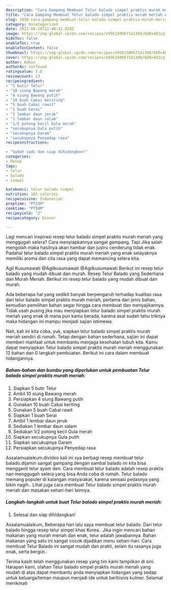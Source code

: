 ```yaml
---
description: "Cara Gampang Membuat Telur balado simpel praktis murah meriah Anti Gagal"
title: "Cara Gampang Membuat Telur balado simpel praktis murah meriah Anti Gagal"
slug: 1838-cara-gampang-membuat-telur-balado-simpel-praktis-murah-meriah-anti-gagal
category: Uncategorized
date: 2022-08-20T22:40:41.828Z
image: https://img-global.cpcdn.com/recipes/e956150667141398/680x482cq70/telur-balado-simpel-praktis-murah-meriah-foto-resep-utama.jpg
hideToc: false
enableToc: true
enableTocContent: false
thumbnail: https://img-global.cpcdn.com/recipes/e956150667141398/680x482cq70/telur-balado-simpel-praktis-murah-meriah-foto-resep-utama.jpg
cover: https://img-global.cpcdn.com/recipes/e956150667141398/680x482cq70/telur-balado-simpel-praktis-murah-meriah-foto-resep-utama.jpg
author: Admin
authorAv: notfound
ratingvalue: 3.8
reviewcount: 13
recipeingredient:
- "5 butir Telur"
- "10 siung Bawang merah"
- "4 siung Bawang putih"
- "10 buah Cabai keriting"
- "5 buah Cabai rawit"
- "1 buah Serai"
- "1 lembar daun jeruk"
- "1 lembar daun salam"
- "1/2 potong kecil Gula merah"
- "secukupnya Gula putih"
- "secukupnya Garam"
- "secukupnya Penyedap rasa"
recipeinstructions:

- "Sudah jadi dan siap dihidangkan!"
categories:
- Resep
tags:
- telur
- balado
- simpel

katakunci: telur balado simpel 
nutrition: 163 calories
recipecuisine: Indonesian
preptime: "PT23M"
cooktime: "PT50M"
recipeyield: "2"
recipecategory: Dinner

---
```



Lagi mencari inspirasi resep telur balado simpel praktis murah meriah yang menggugah selera? Cara menyiapkannya sangat gampang. Tapi Jika salah mengolah maka hasilnya akan hambar dan justru cenderung tidak enak. Padahal telur balado simpel praktis murah meriah yang enak selayaknya memiliki aroma dan cita rasa yang dapat memancing selera kita.


Agil Kusumawati @Agilkusumawati @Agilkusumawati Berikut ini resep telur balado yang mudah dibuat dan murah. Resep Telur Balado yang Sederhana dan Murah Meriah. Berikut ini resep telur balado yang mudah dibuat dan murah.

Ada beberapa hal yang sedikit banyak berpengaruh terhadap kualitas rasa dari telur balado simpel praktis murah meriah, pertama dari jenis bahan, kemudian pemilihan bahan segar hingga cara membuat dan menyajikannya. Tidak usah pusing jika mau menyiapkan telur balado simpel praktis murah meriah yang enak di mana pun kamu berada, karena asal sudah tahu triknya maka hidangan ini mampu menjadi sajian istimewa.


Nah, kali ini kita coba, yuk, siapkan telur balado simpel praktis murah meriah sendiri di rumah. Tetap dengan bahan sederhana, sajian ini dapat memberi manfaat untuk membantu menjaga kesehatan tubuh kita. Kamu dapat menyiapkan Telur balado simpel praktis murah meriah menggunakan 12 bahan dan 0 langkah pembuatan. Berikut ini cara dalam membuat hidangannya.

<!--inarticleads1-->

##### Bahan-bahan dan bumbu yang diperlukan untuk pembuatan Telur balado simpel praktis murah meriah:

1. Siapkan 5 butir Telur
1. Ambil 10 siung Bawang merah
1. Persiapkan 4 siung Bawang putih
1. Gunakan 10 buah Cabai keriting
1. Gunakan 5 buah Cabai rawit
1. Siapkan 1 buah Serai
1. Ambil 1 lembar daun jeruk
1. Sediakan 1 lembar daun salam
1. Sediakan 1/2 potong kecil Gula merah
1. Siapkan secukupnya Gula putih
1. Siapkan secukupnya Garam
1. Persiapkan secukupnya Penyedap rasa


Assalamualaikum.divideo kali ini sya berbagi resep membuat telur balado.dijamin sangat gampang.dengan sambal balado ini kita bisa mengganti telur ayam den. Cara membuat telur balado adalah resep praktis nan menggugah selera yang bisa Anda coba di rumah. Telur balado memang populer di kalangan masyarakat, karena sensasi pedasnya yang bikin nagih.. Lihat juga cara membuat Telur balado simpel praktis murah meriah dan masakan sehari-hari lainnya. 

<!--inarticleads2-->

##### Langkah-langkah untuk buat Telur balado simpel praktis murah meriah:


1. Selesai dan siap dihidangkan!

Assalamualaikum, Beberapa hari lalu saya membuat telur balado. Dari telur balado hingga resep telur simpel khas Korea.. Jika ingin mencari bahan makanan yang murah meriah dan enak, telur adalah jawabannya. Bahan makanan yang satu ini sangat cocok dijadikan menu sehari-hari. Cara membuat Telur Balado ini sangat mudah dan prakti, selain itu rasanya juga enak, serta bergizi.. 

Terima kasih telah menggunakan resep yang tim kami tampilkan di sini. Harapan kami, olahan Telur balado simpel praktis murah meriah yang mudah di atas dapat membantu anda menyiapkan hidangan yang sedap untuk keluarga/teman maupun menjadi ide untuk berbisnis kuliner. Selamat menikmati
